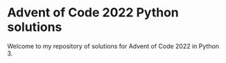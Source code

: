 # Advent of Code 2022 Python solutions

Welcome to my repository of solutions for Advent of Code 2022 in Python 3.
